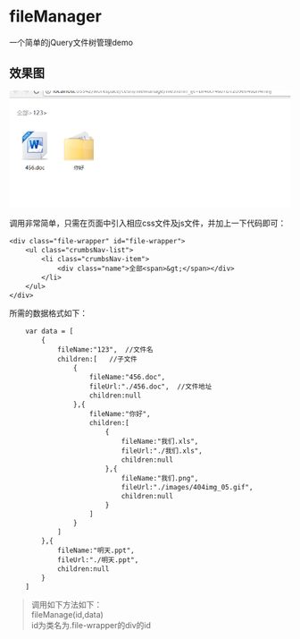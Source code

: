 # fileManager
一个简单的jQuery文件树管理demo
## 效果图
![image](https://github.com/TheresaTang/fileManager/blob/master/example.png
)

调用非常简单，只需在页面中引入相应css文件及js文件，并加上一下代码即可：
```
<div class="file-wrapper" id="file-wrapper">
    <ul class="crumbsNav-list">
        <li class="crumbsNav-item">
            <div class="name">全部<span>&gt;</span></div>
        </li>
    </ul>
</div>
```
所需的数据格式如下：
```
    var data = [
        {
            fileName:"123",  //文件名
            children:[   //子文件
                {
                    fileName:"456.doc",
                    fileUrl:"./456.doc",  //文件地址
                    children:null
                },{
                    fileName:"你好",
                    children:[
                        {
                            fileName:"我们.xls",
                            fileUrl:"./我们.xls",
                            children:null
                        },{
                            fileName:"我们.png",
                            fileUrl:"./images/404img_05.gif",
                            children:null
                        }
                    ]
                }
            ]
        },{
            fileName:"明天.ppt",
            fileUrl:"./明天.ppt",
            children:null
        }
    ]
``` 
> 调用如下方法如下：</br>
fileManage(id,data)</br>
id为类名为.file-wrapper的div的id
